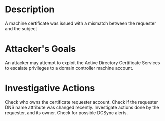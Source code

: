 # Description
A machine certificate was issued with a mismatch between the requester and the subject
# Attacker's Goals
An attacker may attempt to exploit the Active Directory Certificate Services to escalate privileges to a domain controller machine account.
# Investigative Actions
Check who owns the certificate requester account.
Check if the requester DNS name attribute was changed recently.
Investigate actions done by the requester, and its owner.
Check for possible DCSync alerts.
